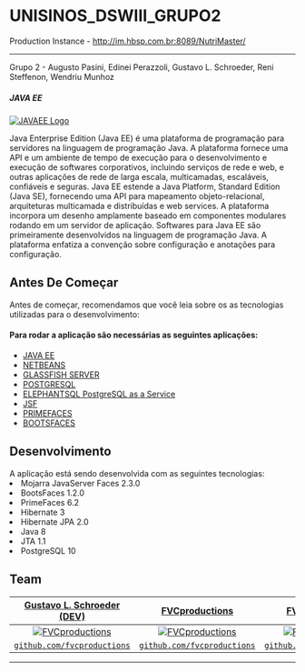 # UNISINOS_DSWIII_GRUPO2
Production Instance - http://im.hbsp.com.br:8089/NutriMaster/

<hr/>
Grupo 2 - Augusto Pasini, Edinei Perazzoli, Gustavo L. Schroeder, Reni Steffenon, Wendriu Munhoz

##### JAVA EE
[![JAVAEE Logo](http://matera.com/br/wp-content/uploads/2015/09/javaee-642x276.png)](https://javaee.github.io)

Java Enterprise Edition (Java EE) é uma plataforma de programação para servidores na linguagem de programação Java. A plataforma fornece uma API e um ambiente de tempo de execução para o desenvolvimento e execução de softwares corporativos, incluindo serviços de rede e web, e outras aplicações de rede de larga escala, multicamadas, escaláveis, confiáveis e seguras. Java EE estende a Java Platform, Standard Edition (Java SE), fornecendo uma API para mapeamento objeto-relacional, arquiteturas multicamada e distribuídas e web services. A plataforma incorpora um desenho amplamente baseado em componentes modulares rodando em um servidor de aplicação. Softwares para Java EE são primeiramente desenvolvidos na linguagem de programação Java. A plataforma enfatiza a convenção sobre configuração e anotações para configuração.

## Antes De Começar

Antes de começar, recomendamos que você leia sobre os as tecnologias utilizadas para o desenvolvimento:
<h4>Para rodar a aplicação são necessárias as seguintes aplicações:</h4>
<ul>
  <li><a href = "http://www.oracle.com/technetwork/java/javaee/overview/index.html">JAVA EE</a></li>
  <li><a href="https://netbeans.org">NETBEANS</a></li>
  <li><a href = "https://javaee.github.io/glassfish/">GLASSFISH SERVER</a></li>
  <li><a href = "https://www.postgresql.org">POSTGRESQL</a></li>
  <li><a href = "https://www.elephantsql.com">ELEPHANTSQL PostgreSQL as a Service</a></li>
  <li><a href = "https://pt.wikipedia.org/wiki/JavaServer_Faces">JSF</a></li>
  <li><a href = "https://www.primefaces.org">PRIMEFACES</a></li>
  <li><a href = "https://www.bootsfaces.net">BOOTSFACES</a></li>
</ul>

<h2>Desenvolvimento</h2>
A aplicação está sendo desenvolvida com as seguintes tecnologias:
 <li>Mojarra JavaServer Faces 2.3.0 </li>
 <li>BootsFaces 1.2.0</li>
 <li>PrimeFaces 6.2</li>
 <li>Hibernate 3</li>
 <li>Hibernate JPA 2.0</li>
 <li>Java 8</li>
 <li>JTA 1.1</li>
 <li>PostgreSQL 10</li>

## Team

| <a href="http://fvcproductions.com" target="_blank">Gustavo L. Schroeder (DEV)</a> | <a href="http://fvcproductions.com" target="_blank">**FVCproductions**</a> | <a href="http://fvcproductions.com" target="_blank">**FVCproductions**</a> |
| :---: |:---:| :---:|
| [![FVCproductions](https://avatars3.githubusercontent.com/u/5934353?s=460&v=4)](http://fvcproductions.com)    | [![FVCproductions](https://avatars1.githubusercontent.com/u/4284691?v=3&s=200)](http://fvcproductions.com) | [![FVCproductions](https://avatars1.githubusercontent.com/u/4284691?v=3&s=200)](http://fvcproductions.com)  |
| <a href="http://github.com/fvcproductions" target="_blank">`github.com/fvcproductions`</a> | <a href="http://github.com/fvcproductions" target="_blank">`github.com/fvcproductions`</a> | <a href="http://github.com/fvcproductions" target="_blank">`github.com/fvcproductions`</a> |

---

